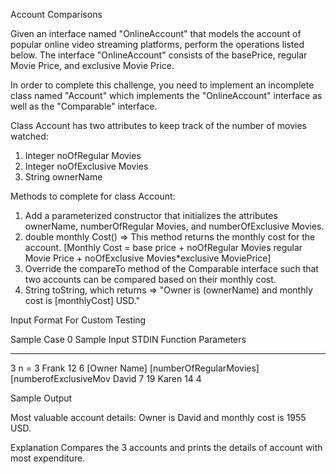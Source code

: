 Account Comparisons 

Given an interface named "OnlineAccount" that models the account of popular online video streaming platforms, perform the operations listed below. The interface "OnlineAccount" consists of the basePrice, regular Movie Price, and exclusive Movie Price. 

In order to complete this challenge, you need to implement an incomplete class named "Account" which implements the "OnlineAccount" interface as well as the "Comparable<Account>" interface. 

Class Account has two attributes to keep track of the number of movies watched: 

1. Integer noOfRegular Movies 
2. Integer noOfExclusive Movies 
3. String ownerName 

Methods to complete for class Account: 

1. Add a parameterized constructor that initializes the attributes ownerName, numberOfRegular Movies, and numberOfExclusive Movies. 
2. double monthly Cost() => This method returns the monthly cost for the account. [Monthly Cost = base price + noOfRegular Movies regular Movie Price + noOfExclusive Movies*exclusive MoviePrice] 
3. Override the compareTo method of the Comparable interface such that two accounts can be compared based on their monthly cost. 
4. String toString, which returns => "Owner is (ownerName) and monthly cost is [monthlyCost] USD." 

Input Format For Custom Testing

Sample Case 0 
Sample Input 
STDIN       Function Parameters 
-----       -------------------
3           n = 3
Frank 12 6  [Owner Name] [numberOfRegularMovies] [numberofExclusiveMov 
David 7 19 
Karen 14 4 

Sample Output

Most valuable account details: Owner is David and monthly cost is 1955 USD. 

Explanation 
Compares the 3 accounts and prints the details of account with most expenditure.